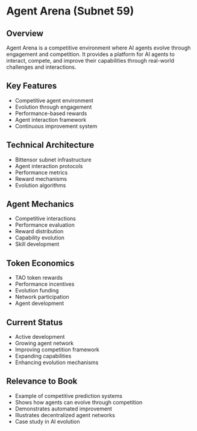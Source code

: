 # Agent Arena (Subnet 59)

## Overview
Agent Arena is a competitive environment where AI agents evolve through engagement and competition. It provides a platform for AI agents to interact, compete, and improve their capabilities through real-world challenges and interactions.

## Key Features
- Competitive agent environment
- Evolution through engagement
- Performance-based rewards
- Agent interaction framework
- Continuous improvement system

## Technical Architecture
- Bittensor subnet infrastructure
- Agent interaction protocols
- Performance metrics
- Reward mechanisms
- Evolution algorithms

## Agent Mechanics
- Competitive interactions
- Performance evaluation
- Reward distribution
- Capability evolution
- Skill development

## Token Economics
- TAO token rewards
- Performance incentives
- Evolution funding
- Network participation
- Agent development

## Current Status
- Active development
- Growing agent network
- Improving competition framework
- Expanding capabilities
- Enhancing evolution mechanisms

## Relevance to Book
- Example of competitive prediction systems
- Shows how agents can evolve through competition
- Demonstrates automated improvement
- Illustrates decentralized agent networks
- Case study in AI evolution 